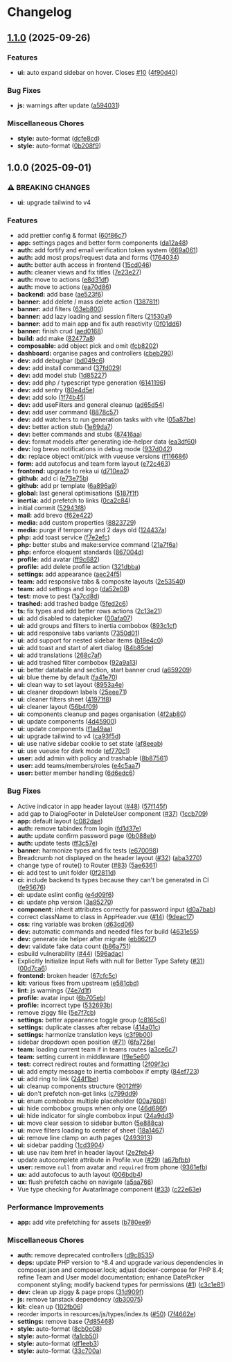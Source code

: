 # Changelog

## [1.1.0](https://github.com/shadowburst/vue-starter-kit/compare/v1.0.0...v1.1.0) (2025-09-26)


### Features

* **ui:** auto expand sidebar on hover. Closes [#10](https://github.com/shadowburst/vue-starter-kit/issues/10) ([4f90d40](https://github.com/shadowburst/vue-starter-kit/commit/4f90d406253bc30b18aa0299dc5e47ab175bc321))


### Bug Fixes

* **js:** warnings after update ([a594031](https://github.com/shadowburst/vue-starter-kit/commit/a594031e9923534d054adf10081212e1326f0b24))


### Miscellaneous Chores

* **style:** auto-format ([dcfe8cd](https://github.com/shadowburst/vue-starter-kit/commit/dcfe8cd07b495fbb48277c3cfd22e9be3fb855cd))
* **style:** auto-format ([0b208f9](https://github.com/shadowburst/vue-starter-kit/commit/0b208f929832643f1a97528ea6abd0c8587f0f28))

## 1.0.0 (2025-09-01)


### ⚠ BREAKING CHANGES

* **ui:** upgrade tailwind to v4

### Features

* add prettier config & format ([60f86c7](https://github.com/shadowburst/vue-starter-kit/commit/60f86c7a3cd196459941cf5676b04efe5c52cada))
* **app:** settings pages and better form components ([da12a48](https://github.com/shadowburst/vue-starter-kit/commit/da12a481bd0eb3dca7a7ba917b4042ed81f45eec))
* **auth:** add fortify and email verification token system ([669a061](https://github.com/shadowburst/vue-starter-kit/commit/669a06128121397f0de1a67c6df218b26b9fce67))
* **auth:** add most props/request data and forms ([1764034](https://github.com/shadowburst/vue-starter-kit/commit/17640341edeaffb8f80f8286d5afe85ad4e7dc74))
* **auth:** better auth access in frontend ([15cd046](https://github.com/shadowburst/vue-starter-kit/commit/15cd04653331d4c5696c9e1451fe63d70eab8104))
* **auth:** cleaner views and fix titles ([7e23e27](https://github.com/shadowburst/vue-starter-kit/commit/7e23e27338e2453b7e61d344bea105263967d389))
* **auth:** move to actions ([e8d31df](https://github.com/shadowburst/vue-starter-kit/commit/e8d31df5cb332902d079a87978bc538bc9d05547))
* **auth:** move to actions ([ea70d86](https://github.com/shadowburst/vue-starter-kit/commit/ea70d862a460bf233a99b64fe0d41a31f1f1d6c2))
* **backend:** add base ([ae523f6](https://github.com/shadowburst/vue-starter-kit/commit/ae523f6a93cd4ffc83be8bc26edee13d604b8be9))
* **banner:** add delete / mass delete action ([138781f](https://github.com/shadowburst/vue-starter-kit/commit/138781f3a6745fbe15cb958e1ea63612951859d2))
* **banner:** add filters ([63eb800](https://github.com/shadowburst/vue-starter-kit/commit/63eb8009d13c7687df9659f1556400b11011908a))
* **banner:** add lazy loading and session filters ([21530a1](https://github.com/shadowburst/vue-starter-kit/commit/21530a148ee22a22d2008b0eac6717fe1679d1eb))
* **banner:** add to main app and fix auth reactivity ([0f01dd6](https://github.com/shadowburst/vue-starter-kit/commit/0f01dd6ec0bef23876c905b25d8662bf8b1d70d8))
* **banner:** finish crud ([aed0168](https://github.com/shadowburst/vue-starter-kit/commit/aed0168f436c90d9f253fe9894ade57d727cb738))
* **build:** add make ([82477a8](https://github.com/shadowburst/vue-starter-kit/commit/82477a8c9ca0e0c2ebc641963206fea1feb035c3))
* **composable:** add object pick and omit ([fcb8202](https://github.com/shadowburst/vue-starter-kit/commit/fcb8202840d24fa754ada29bd286937ff151c350))
* **dashboard:** organise pages and controllers ([cbeb290](https://github.com/shadowburst/vue-starter-kit/commit/cbeb29075213307c226aeb926c5b21a94cdcde9a))
* **dev:** add debugbar ([bd049c6](https://github.com/shadowburst/vue-starter-kit/commit/bd049c691887fc1beb9f4726c98d6a8dc4c0996f))
* **dev:** add install command ([37fd029](https://github.com/shadowburst/vue-starter-kit/commit/37fd02955be7d0b46a36708531e18492b5870836))
* **dev:** add model stub ([1d85227](https://github.com/shadowburst/vue-starter-kit/commit/1d85227755ef7cd3523841c636558bb203bf0157))
* **dev:** add php / typescript type generation ([6141196](https://github.com/shadowburst/vue-starter-kit/commit/6141196eebdff7f92b83f19d0365ba60acc3af0a))
* **dev:** add sentry ([80e4d5e](https://github.com/shadowburst/vue-starter-kit/commit/80e4d5e7ddd203c0283d171dcdea9ec5163118fa))
* **dev:** add solo ([1f74b45](https://github.com/shadowburst/vue-starter-kit/commit/1f74b45f0153b325e2b263de280d8b136c9bf533))
* **dev:** add useFilters and general cleanup ([ad65d54](https://github.com/shadowburst/vue-starter-kit/commit/ad65d54b029fd913bc9827935cc7d3cb42c43639))
* **dev:** add user command ([8878c57](https://github.com/shadowburst/vue-starter-kit/commit/8878c579876472ede588588cc60a3fb059e945e4))
* **dev:** add watchers to run generation tasks with vite ([05a87be](https://github.com/shadowburst/vue-starter-kit/commit/05a87bea49dac291c75de1fa1e09af665e6de7f5))
* **dev:** better action stub ([1e69da7](https://github.com/shadowburst/vue-starter-kit/commit/1e69da79935ddfda7ce75aa0617101c1106ca181))
* **dev:** better commands and stubs ([87416aa](https://github.com/shadowburst/vue-starter-kit/commit/87416aa5c69e28566cb22c0d27685b2a3c83b938))
* **dev:** format models after generating ide-helper data ([ea3df60](https://github.com/shadowburst/vue-starter-kit/commit/ea3df605dfc6ecee2bf7e3bcabf1affca8d9bcc5))
* **dev:** log brevo notifications in debug mode ([937d042](https://github.com/shadowburst/vue-starter-kit/commit/937d042fa606004b0f5c60a2a280af61ab73367d))
* **dx:** replace object omit/pick with vueuse versions ([f116686](https://github.com/shadowburst/vue-starter-kit/commit/f1166869e8700762256f7b95fafac295fc7f3933))
* **form:** add autofocus and team form layout ([e72c463](https://github.com/shadowburst/vue-starter-kit/commit/e72c4637bd3afe874e0a5570268a0e91db20b324))
* **frontend:** upgrade to reka ui ([d710ea2](https://github.com/shadowburst/vue-starter-kit/commit/d710ea217e381a53453074cbda36666d129c0ff5))
* **github:** add ci ([e73e75b](https://github.com/shadowburst/vue-starter-kit/commit/e73e75b21c90ceb9c4e8c6456efed85eced910d7))
* **github:** add pr template ([6a896a9](https://github.com/shadowburst/vue-starter-kit/commit/6a896a9996e8e8750bc7093590072f4810275fb0))
* **global:** last general optimisations ([5187f1f](https://github.com/shadowburst/vue-starter-kit/commit/5187f1f5e467d97686fd09ee914df27781b86c70))
* **inertia:** add prefetch to links ([0ca2c84](https://github.com/shadowburst/vue-starter-kit/commit/0ca2c84b9ca6b4752f3d9b4925100c8936376f9c))
* initial commit ([52943f8](https://github.com/shadowburst/vue-starter-kit/commit/52943f8634263d4f7f18b1f4bcb174b9e0b8ad38))
* **mail:** add brevo ([f62e422](https://github.com/shadowburst/vue-starter-kit/commit/f62e422dd9152117c550f3d636467e7ee74c6618))
* **media:** add custom properties ([8823729](https://github.com/shadowburst/vue-starter-kit/commit/882372900bdbb294acba40f73868abc7dbab76d5))
* **media:** purge if temporary and 2 days old ([124437a](https://github.com/shadowburst/vue-starter-kit/commit/124437a38a54b6d91ee761cc1eaf1c6f8b291267))
* **php:** add toast service ([f7e2efc](https://github.com/shadowburst/vue-starter-kit/commit/f7e2efc6f4878adb9f85ea6d8786aa7523ca62ec))
* **php:** better stubs and make:service command ([21a7f6a](https://github.com/shadowburst/vue-starter-kit/commit/21a7f6a4888552ba7033da69072c80e0240a1639))
* **php:** enforce eloquent standards ([867004d](https://github.com/shadowburst/vue-starter-kit/commit/867004d7ffb978ed4d00a90901d697bbef7074d2))
* **profile:** add avatar ([ff9c682](https://github.com/shadowburst/vue-starter-kit/commit/ff9c682d5afa0b7ea4c85f3a38e48983a123e80a))
* **profile:** add delete profile action ([321dbba](https://github.com/shadowburst/vue-starter-kit/commit/321dbba95e59d920cfedabd606cf3e10682166bd))
* **settings:** add appearance ([aec24f5](https://github.com/shadowburst/vue-starter-kit/commit/aec24f54c538267683934a617c6eaa9766655b4a))
* **team:** add responsive tabs & composite layouts ([2e53540](https://github.com/shadowburst/vue-starter-kit/commit/2e53540a48ef00936b3cf3f24027d60d661a87b4))
* **team:** add settings and logo ([da52e08](https://github.com/shadowburst/vue-starter-kit/commit/da52e088bc9a79fd62fc56560f097f52346cbae2))
* **test:** move to pest ([1a7cd8d](https://github.com/shadowburst/vue-starter-kit/commit/1a7cd8db1c17ec98794bd06e45c7b9f2b78d2cd9))
* **trashed:** add trashed badge ([5fed2c6](https://github.com/shadowburst/vue-starter-kit/commit/5fed2c644d65dd4d0ac025e650d7533c67ed10b6))
* **ts:** fix types and add better rows actions ([2c13e21](https://github.com/shadowburst/vue-starter-kit/commit/2c13e21750581e323cfcc330ff90fbcc46cafc9e))
* **ui:** add disabled to datepicker ([00afa07](https://github.com/shadowburst/vue-starter-kit/commit/00afa070548f18e1b4da539492cc3686e0e5d967))
* **ui:** add groups and filters to inertia combobox ([893c1cf](https://github.com/shadowburst/vue-starter-kit/commit/893c1cfe9aba9d2bea8952a37aaddca45e703f94))
* **ui:** add responsive tabs variants ([7350d01](https://github.com/shadowburst/vue-starter-kit/commit/7350d01dbc3cb01cafca0a222c958d934c7784f5))
* **ui:** add support for nested sidebar items ([b18e4c0](https://github.com/shadowburst/vue-starter-kit/commit/b18e4c0ce3611d938f4a2237a3672d71811c49f9))
* **ui:** add toast and start of alert dialog ([84b85de](https://github.com/shadowburst/vue-starter-kit/commit/84b85de7fab6a6079c2a34eb46341bc892d2067e))
* **ui:** add translations ([268c7af](https://github.com/shadowburst/vue-starter-kit/commit/268c7af8efc5019d2f04f322810acd34c9511bcb))
* **ui:** add trashed filter combobox ([92a9a13](https://github.com/shadowburst/vue-starter-kit/commit/92a9a13ec301ff38766f56ee89cf1de0be00b42f))
* **ui:** better datatable and section, start banner crud ([a659209](https://github.com/shadowburst/vue-starter-kit/commit/a659209bdd04569fdd1c33cb90cd5d49f92568c9))
* **ui:** blue theme by default ([fa41e70](https://github.com/shadowburst/vue-starter-kit/commit/fa41e7066894d18752aa770fcb54fa7d9bd91de0))
* **ui:** clean way to set layout ([8953a4e](https://github.com/shadowburst/vue-starter-kit/commit/8953a4ec99179d5de7893a0fe7306047dca452dc))
* **ui:** cleaner dropdown labels ([25eee71](https://github.com/shadowburst/vue-starter-kit/commit/25eee7179085078a744b218bd856be22b67291aa))
* **ui:** cleaner filters sheet ([41971f8](https://github.com/shadowburst/vue-starter-kit/commit/41971f89256be9e518d91e6e47936cc05f0e619b))
* **ui:** cleaner layout ([56b4f09](https://github.com/shadowburst/vue-starter-kit/commit/56b4f09b2c694093d2004b99f9adb38aee7204a0))
* **ui:** components cleanup and pages organisation ([4f2ab80](https://github.com/shadowburst/vue-starter-kit/commit/4f2ab804313ecaeb2d78f60e89981003b4ba6343))
* **ui:** update components ([4d45900](https://github.com/shadowburst/vue-starter-kit/commit/4d45900db4366288e71e1d78f15081bfa1eaf669))
* **ui:** update components ([f1a49aa](https://github.com/shadowburst/vue-starter-kit/commit/f1a49aa58d846f67897012cf011d04261851d13f))
* **ui:** upgrade tailwind to v4 ([ca93f5d](https://github.com/shadowburst/vue-starter-kit/commit/ca93f5d7469b81d853cda71ecfebcc3c4efcc36a))
* **ui:** use native sidebar cookie to set state ([af8eeab](https://github.com/shadowburst/vue-starter-kit/commit/af8eeab1830a4bb3466aa55d2e284726efca574d))
* **ui:** use vueuse for dark mode ([ef770c1](https://github.com/shadowburst/vue-starter-kit/commit/ef770c1f3a33eeccc00ad8eff6ea5d0501ce1924))
* **user:** add admin with policy and trashable ([8b87561](https://github.com/shadowburst/vue-starter-kit/commit/8b87561f5734e930e2f8f2986dfeb1ca81510fa8))
* **user:** add teams/members/roles ([e4c5aa7](https://github.com/shadowburst/vue-starter-kit/commit/e4c5aa77d90b21120c62d279002781a25dd11219))
* **user:** better member handling ([6d6edc6](https://github.com/shadowburst/vue-starter-kit/commit/6d6edc649dbe3c2fffacff23b505bbf1930ea1c2))


### Bug Fixes

* Active indicator in app header layout ([#48](https://github.com/shadowburst/vue-starter-kit/issues/48)) ([57f145f](https://github.com/shadowburst/vue-starter-kit/commit/57f145fa12f1d4b12f14843087f45d9f5e6409e6))
* add gap to DialogFooter in DeleteUser component ([#37](https://github.com/shadowburst/vue-starter-kit/issues/37)) ([1ccb709](https://github.com/shadowburst/vue-starter-kit/commit/1ccb7091a0f4bd8e9003927e1f5b0b9b6de62de2))
* **app:** default layout ([c082dae](https://github.com/shadowburst/vue-starter-kit/commit/c082dae51a21b7f01291d1020ffd6adeb996fe66))
* **auth:** remove tabindex from login ([fd1d37e](https://github.com/shadowburst/vue-starter-kit/commit/fd1d37ed8e3dea89e5b72e839746beae35f7ce26))
* **auth:** update confirm password page ([0b088eb](https://github.com/shadowburst/vue-starter-kit/commit/0b088ebbe4362aa3896fffa5a090f9d9f6bf4f81))
* **auth:** update tests ([ff3c57e](https://github.com/shadowburst/vue-starter-kit/commit/ff3c57e3f8b29cb9a56ecf6fc25826f0e3ed5931))
* **banner:** harmonize types and fix tests ([e670098](https://github.com/shadowburst/vue-starter-kit/commit/e670098a0d7ebf87c0e6c7d60fdbe2d85ebd78cd))
* Breadcrumb not displayed on the header layout ([#32](https://github.com/shadowburst/vue-starter-kit/issues/32)) ([aba3270](https://github.com/shadowburst/vue-starter-kit/commit/aba32703bae1979ef1f97439aa734999fa32186f))
* change type of route() to Router ([#83](https://github.com/shadowburst/vue-starter-kit/issues/83)) ([5ae6361](https://github.com/shadowburst/vue-starter-kit/commit/5ae6361cf130fe96347e7384053c7eff192f204e))
* **ci:** add test to unit folder ([0f2811d](https://github.com/shadowburst/vue-starter-kit/commit/0f2811d66f267e041574c8d7d7e2fd49aa843e28))
* **ci:** include backend ts types because they can't be generated in CI ([fe95676](https://github.com/shadowburst/vue-starter-kit/commit/fe95676034f58b89ba5af229525d71b87c076b01))
* **ci:** update eslint config ([e4d09f6](https://github.com/shadowburst/vue-starter-kit/commit/e4d09f6643e14fc5f6123690ddc6a3c9aa8eff23))
* **ci:** update php version ([3a95270](https://github.com/shadowburst/vue-starter-kit/commit/3a952702a949581837be4c09b66c6f1e4dd78507))
* **component:** inherit attributes correctly for password input ([d0a7bab](https://github.com/shadowburst/vue-starter-kit/commit/d0a7babde2488d81cb2b9b3b7a2bedf6fe571968))
* correct className to class in AppHeader.vue ([#14](https://github.com/shadowburst/vue-starter-kit/issues/14)) ([9deac17](https://github.com/shadowburst/vue-starter-kit/commit/9deac1785e179f74f8a02f743a70bb26d645141c))
* **css:** ring variable was broken ([d63cd06](https://github.com/shadowburst/vue-starter-kit/commit/d63cd0619fd017065d4ec7708c6e801d8dbce4bb))
* **dev:** automatic commands and needed files for build ([4631e55](https://github.com/shadowburst/vue-starter-kit/commit/4631e55c24096675fc3bc73fccab97ca310c3a48))
* **dev:** generate ide helper after migrate ([eb862f7](https://github.com/shadowburst/vue-starter-kit/commit/eb862f7b7a6ce527e72f951c215feb11a2b13302))
* **dev:** validate fake data count ([b86a751](https://github.com/shadowburst/vue-starter-kit/commit/b86a751c20358392559df1597ac8fcb939f0c6c8))
* esbuild vulnerability ([#44](https://github.com/shadowburst/vue-starter-kit/issues/44)) ([596adac](https://github.com/shadowburst/vue-starter-kit/commit/596adac1423a3bd5433011e60e2d17079684d989))
* Explicitly Initialize Input Refs with null for Better Type Safety ([#31](https://github.com/shadowburst/vue-starter-kit/issues/31)) ([00d7ca6](https://github.com/shadowburst/vue-starter-kit/commit/00d7ca6f7904e715c463f35ff7cf9012cd2a8119))
* **frontend:** broken header ([67cfc5c](https://github.com/shadowburst/vue-starter-kit/commit/67cfc5caf6f57b12b6edeb540f68b2333bf67665))
* **kit:** various fixes from upstream ([e581cbd](https://github.com/shadowburst/vue-starter-kit/commit/e581cbd58fb8f014e1ea4c6518326c4bb6b6db0e))
* **lint:** js warnings ([74e7d1f](https://github.com/shadowburst/vue-starter-kit/commit/74e7d1f4b97b5f862cf319d3929ea0d11e24abb7))
* **profile:** avatar input ([6b705eb](https://github.com/shadowburst/vue-starter-kit/commit/6b705eba3faf96282ea8dd888a4af0210e85a580))
* **profile:** incorrect type ([532693b](https://github.com/shadowburst/vue-starter-kit/commit/532693bae80ac476d5a882dcff9dbee9c0a06bad))
* remove ziggy file ([5e7f7cb](https://github.com/shadowburst/vue-starter-kit/commit/5e7f7cbfae663636b5a4a152bfca1e88842d203f))
* **settings:** better appearance toggle group ([c8165c6](https://github.com/shadowburst/vue-starter-kit/commit/c8165c6393aab981d4a6611ef9adac6e89163b2d))
* **settings:** duplicate classes after rebase ([414a01c](https://github.com/shadowburst/vue-starter-kit/commit/414a01c30e5ab5b71a80e0105c1c3dbd5a70eeca))
* **settings:** harmonize translation keys ([c3f9b00](https://github.com/shadowburst/vue-starter-kit/commit/c3f9b00a7e14ee01d59177f7488e68ac1b4937a2))
* sidebar dropdown open position ([#71](https://github.com/shadowburst/vue-starter-kit/issues/71)) ([6fa726e](https://github.com/shadowburst/vue-starter-kit/commit/6fa726e63faabfeb4c4f144d28f87dd02cd4eb31))
* **team:** loading current team if in teams routes ([a3ce6c7](https://github.com/shadowburst/vue-starter-kit/commit/a3ce6c71b7a5e31ecce5ff8d4890cc19e7962afe))
* **team:** setting current in middleware ([f9e5e60](https://github.com/shadowburst/vue-starter-kit/commit/f9e5e600926b4e3afb1fbd98442a7a536d8340f7))
* **test:** correct redirect routes and formatting ([2f09f3c](https://github.com/shadowburst/vue-starter-kit/commit/2f09f3c2ffe1beeaed96ec372fda594a02e59705))
* **ui:** add empty message to inertia combobox if empty ([84ef723](https://github.com/shadowburst/vue-starter-kit/commit/84ef7239084b5a7853854d4178201af962407ff8))
* **ui:** add ring to link ([244f1be](https://github.com/shadowburst/vue-starter-kit/commit/244f1be4834759756ec75fa17ea4bd7dfbaf913f))
* **ui:** cleanup components structure ([9012ff9](https://github.com/shadowburst/vue-starter-kit/commit/9012ff9d4fdc39feb6f36b00c6d2b1dae24f4a57))
* **ui:** don't prefetch non-get links ([c799dd9](https://github.com/shadowburst/vue-starter-kit/commit/c799dd9f8985b09dfcf014d33e987127876db1c6))
* **ui:** enum combobox multiple placeholder ([00a7608](https://github.com/shadowburst/vue-starter-kit/commit/00a7608400c68ca8bc7039597a1ffe9c2435221f))
* **ui:** hide combobox groups when only one ([46d686f](https://github.com/shadowburst/vue-starter-kit/commit/46d686f68241f3576fea7a15ed8da6c890a09f75))
* **ui:** hide indicator for single combobox input ([24a9dd3](https://github.com/shadowburst/vue-starter-kit/commit/24a9dd3c769b4d2d3c69d8849f7f67ecc65f98c0))
* **ui:** move clear session to sidebar button ([5e888ca](https://github.com/shadowburst/vue-starter-kit/commit/5e888ca63cee24d92f851b33b39a70b9be33420f))
* **ui:** move filters loading to center of sheet ([18a1467](https://github.com/shadowburst/vue-starter-kit/commit/18a1467f909b83f4d6df8da47e5576d72575229f))
* **ui:** remove line clamp on auth pages ([2493913](https://github.com/shadowburst/vue-starter-kit/commit/2493913462b0b36fe3e92782fff72cdbdf278fbc))
* **ui:** sidebar padding ([1cd3904](https://github.com/shadowburst/vue-starter-kit/commit/1cd390498eae08f73d46fb14e9fc8777c53667cf))
* **ui:** use nav item href in header layout ([2e2feb4](https://github.com/shadowburst/vue-starter-kit/commit/2e2feb4e6a276381b77c90e8c89ad24296ca5258))
* update autocomplete attribute in Profile.vue ([#29](https://github.com/shadowburst/vue-starter-kit/issues/29)) ([a67bfbb](https://github.com/shadowburst/vue-starter-kit/commit/a67bfbbee649ba96c6e5ab5fda6b800adaba884f))
* **user:** remove `null` from avatar and `required` from phone ([9361efb](https://github.com/shadowburst/vue-starter-kit/commit/9361efb1105b941f82f3c5e8c3de951a52efef02))
* **ux:** add autofocus to auth layout ([006bdb4](https://github.com/shadowburst/vue-starter-kit/commit/006bdb42d905134f7dce9f7db009c38365adaf51))
* **ux:** flush prefetch cache on navigate ([a5aa766](https://github.com/shadowburst/vue-starter-kit/commit/a5aa766778e2af73065fb515d5cdf5fcb2d0cb35))
* Vue type checking for AvatarImage component ([#33](https://github.com/shadowburst/vue-starter-kit/issues/33)) ([c22e63e](https://github.com/shadowburst/vue-starter-kit/commit/c22e63ed6384af858712016dd5359f975a4294b5))


### Performance Improvements

* **app:** add vite prefetching for assets ([b780ee9](https://github.com/shadowburst/vue-starter-kit/commit/b780ee944bdc9747727834b58d8b2935eceb3d6f))


### Miscellaneous Chores

* **auth:** remove deprecated controllers ([d9c8535](https://github.com/shadowburst/vue-starter-kit/commit/d9c85357ebab84d7d764de2a569cb9bf370e167b))
* **deps:** update PHP version to ^8.4 and upgrade various dependencies in composer.json and composer.lock; adjust docker-compose for PHP 8.4; refine Team and User model documentation; enhance DatePicker component styling; modify backend types for permissions ([#1](https://github.com/shadowburst/vue-starter-kit/issues/1)) ([c3c1e81](https://github.com/shadowburst/vue-starter-kit/commit/c3c1e81924c69a0c654a326edede32120c6d94fd))
* **dev:** clean up ziggy & page props ([31d909f](https://github.com/shadowburst/vue-starter-kit/commit/31d909ff73853a001f1af861f8cecd3c96daa98f))
* **js:** remove tanstack dependency ([db30075](https://github.com/shadowburst/vue-starter-kit/commit/db3007532f93078a125a4f6c55dd2c725f9a7dbe))
* **kit:** clean up ([102fb06](https://github.com/shadowburst/vue-starter-kit/commit/102fb06be550807cc888bdf22bf7ac4bf14e56f9))
* reorder imports in resources/js/types/index.ts ([#50](https://github.com/shadowburst/vue-starter-kit/issues/50)) ([7f4662e](https://github.com/shadowburst/vue-starter-kit/commit/7f4662e814a1d41c052a6913252a984259d2e6fe))
* **settings:** remove base ([7d85468](https://github.com/shadowburst/vue-starter-kit/commit/7d85468fa886b278a11f8e2a22b046c02511482c))
* **style:** auto-format ([8cb0c08](https://github.com/shadowburst/vue-starter-kit/commit/8cb0c082c5448c4efa99b1f866c813c3ebe506d2))
* **style:** auto-format ([fa1cb50](https://github.com/shadowburst/vue-starter-kit/commit/fa1cb50dee8a4c5c944e03fdd387e4d1f6e88dd7))
* **style:** auto-format ([df1eeb3](https://github.com/shadowburst/vue-starter-kit/commit/df1eeb3295445a9f8153f2efc532064ab135e5a3))
* **style:** auto-format ([33c700a](https://github.com/shadowburst/vue-starter-kit/commit/33c700a88c72396d7380c8e12379be64629b3f78))
